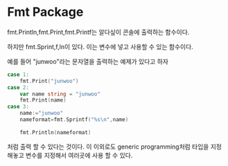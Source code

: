 # Fmt Package

fmt.Println,fmt.Print,fmt.Printf는 알다싶이 콘솔에 출력하는 함수이다.

하지만 fmt.Sprint,f,ln이 있다.
이는 변수에 넣고 사용할 수 있는 함수이다.

예를 들어 "junwoo"라는 문자열을 출력하는 예제가 있다고 하자
```go
case 1:
    fmt.Print("junwoo")
case 2:
    var name string = "junwoo"
    fmt.Print(name)
case 3:
    name:="junwoo"
    nameformat=fmt.Sprintf("%s\n",name)
    
    fmt.Println(nameformat)
```

처럼 출력 할 수 있다는 것이다. 이 이외로도 generic programming처럼 타입을 지정해놓고 변수를 지정해서 여러곳에 사용 할 수 있다.
